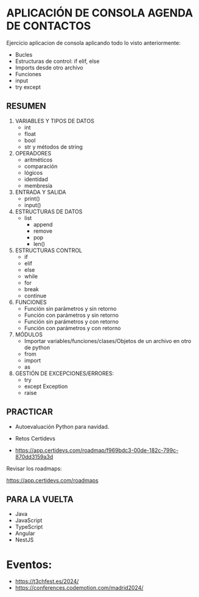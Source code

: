 

# APLICACIÓN DE CONSOLA AGENDA DE CONTACTOS

Ejercicio aplicacion de consola aplicando todo lo visto anteriormente:

* Bucles
* Estructuras de control: if elif, else
* Imports desde otro archivo
* Funciones
* input
* try except

## RESUMEN

1. VARIABLES Y TIPOS DE DATOS
    * int
    * float
    * bool
    * str y métodos de string
2. OPERADORES
    * aritméticos
    * comparación
    * lógicos
    * identidad
    * membresía
3. ENTRADA Y SALIDA
    * print()
    * input()
4. ESTRUCTURAS DE DATOS
    * list
        * append
        * remove
        * pop
        * len()
5. ESTRUCTURAS CONTROL
    * if
    * elif
    * else
    * while
    * for
    * break
    * continue
6. FUNCIONES
    * Función sin parámetros y sin retorno
    * Función con parámetros y sin retorno
    * Función sin parámetros y con retorno
    * Función con parámetros y con retorno
7. MÓDULOS
    * Importar variables/funciones/clases/Objetos de un archivo en otro de python
    * from
    * import
    * as
8. GESTIÓN DE EXCEPCIONES/ERRORES:
    * try
    * except Exception
    * raise

## PRACTICAR

* Autoevaluación Python para navidad.
* Retos Certidevs

* https://app.certidevs.com/roadmap/f969bdc3-00de-182c-799c-870dd3159a3d

Revisar los roadmaps:

https://app.certidevs.com/roadmaps

## PARA LA VUELTA 

* Java
* JavaScript
* TypeScript
* Angular
* NestJS

# Eventos:

* https://t3chfest.es/2024/
* https://conferences.codemotion.com/madrid2024/

